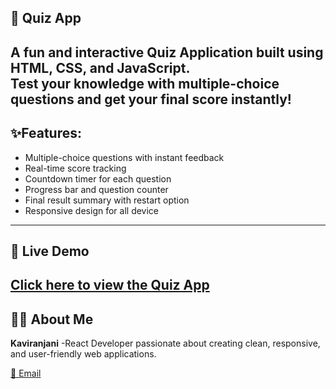 ## 🎯 Quiz App
   A fun and interactive Quiz Application built using HTML, CSS, and JavaScript.  
   Test your knowledge with multiple-choice questions and get your final score instantly!
---
## ✨Features:
- Multiple-choice questions with instant feedback
- Real-time score tracking
- Countdown timer for each question
- Progress bar and question counter
-  Final result summary with restart option
 - Responsive design for all device
--- 
## 🚀 Live Demo
[Click here to view the Quiz App](https://kaviranjani42.github.io/QuizApp/)
---

## 🙋‍♀️ About Me

 **Kaviranjani**
-React Developer passionate about creating clean, responsive, and user-friendly web applications.

 [📧 Email](kaviranjanipandian@gmail.com)

